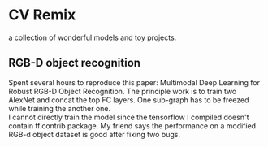 # CV Remix
a collection of wonderful models and toy projects.

## RGB-D object recognition
Spent several hours to reproduce this paper: Multimodal Deep Learning for Robust RGB-D Object Recognition. The principle work is to train two AlexNet and concat the top FC layers. One sub-graph has to be freezed while training the another one.  
I cannot directly train the model since the tensorflow I compiled doesn't contain tf.contrib package. My friend says the performance on a modified RGB-d object dataset is good after fixing two bugs.

